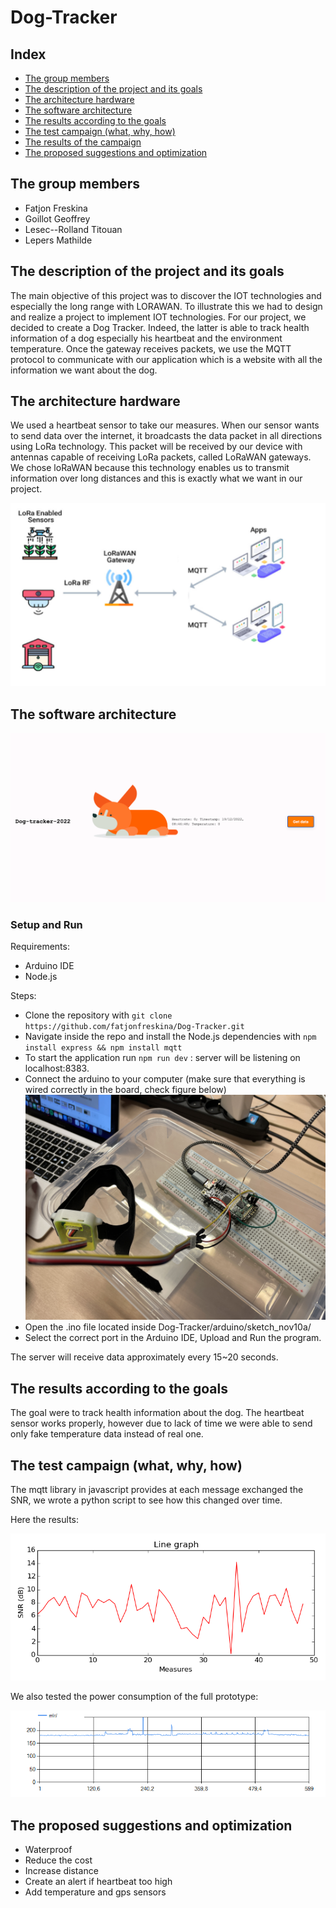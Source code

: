 # Dog-Tracker

## Index

- [The group members](#the-group-members)
- [The description of the project and its goals](#the-description-of-the-project-and-its-goals)
- [The architecture hardware](#the-architecture-hardware)
- [The software architecture](#the-software-architecture)
- [The results according to the goals](#the-results-according-to-the-goals)
- [The test campaign (what, why, how)](#the-test-campaign-what-why-how)
- [The results of the campaign](#the-results-according-to-the-goals)
- [The proposed suggestions and optimization](#the-proposed-suggestions-and-optimization)

## The group members

- Fatjon Freskina
- Goillot Geoffrey
- Lesec--Rolland Titouan
- Lepers Mathilde

## The description of the project and its goals

The main objective of this project was to discover the IOT technologies and especially the long range with LORAWAN. To illustrate this we had to design and realize a project to implement IOT technologies.
For our project, we decided to create a Dog Tracker. Indeed, the latter is able to track health information of a dog especially his heartbeat and the environment temperature.
Once the gateway receives packets, we use the MQTT protocol to communicate with our application which is a website with all the information we want about the dog. 

## The architecture hardware

We used a heartbeat sensor to take our measures. When our sensor wants to send data over the internet, it broadcasts the data packet in all directions using LoRa technology. This packet will be received by our device with antennas capable of receiving LoRa packets, called LoRaWAN gateways. We chose loRaWAN because this technology enables us to transmit information over long distances and this is exactly what we want in our project.

![tit1](/images/Schermata%202022-12-19%20alle%2009.24.15.png)

## The software architecture

![homepage](/images/Homepage.png)

### Setup and Run

Requirements:

- Arduino IDE
- Node.js

Steps:

- Clone the repository with `git clone https://github.com/fatjonfreskina/Dog-Tracker.git`
- Navigate inside the repo and install the Node.js dependencies with `npm install express && npm install mqtt`
- To start the application run `npm run dev` : server will be listening on localhost:8383.
- Connect the arduino to your computer (make sure that everything is wired correctly in the board, check figure below)
![setup](/images/IMG_8037.JPG)
- Open the .ino file located inside Dog-Tracker/arduino/sketch_nov10a/
- Select the correct port in the Arduino IDE, Upload and Run the program.

The server will receive data approximately every 15~20 seconds.

## The results according to the goals

The goal were to track health information about the dog. The heartbeat sensor works properly, however due to lack of time we were able to send only fake temperature data instead of real one.

## The test campaign (what, why, how)

The mqtt library in javascript provides at each message exchanged the SNR, we wrote a python script to see how this changed over time.

Here the results:

![snr](/testing/SNR_plot.png)

We also tested the power consumption of the full prototype:

![power](/testing/Test-Iot-Ecam.png)

## The proposed suggestions and optimization

- Waterproof
- Reduce the cost
- Increase distance
- Create an alert if heartbeat too high
- Add temperature and gps sensors